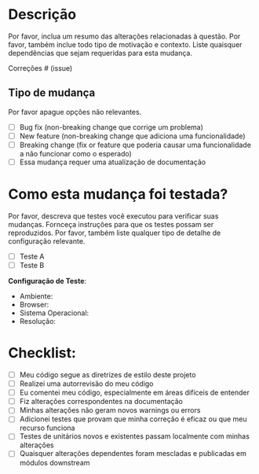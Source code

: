 # Descrição

Por favor, inclua um resumo das alterações relacionadas à questão. Por favor, também inclue todo tipo de motivação e contexto. Liste quaisquer dependências que sejam requeridas para esta mudança.

Correções # (issue)

## Tipo de mudança

Por favor apague opções não relevantes.

- [ ] Bug fix (non-breaking change que corrige um problema)
- [ ] New feature (non-breaking change que adiciona uma funcionalidade)
- [ ] Breaking change (fix or feature que poderia causar uma funcionalidade a não funcionar como o esperado)
- [ ] Essa mudança requer uma atualização de documentação

# Como esta mudança foi testada?

Por favor, descreva que testes você executou para verificar suas mudanças. Fornceça instruções para que os testes possam ser reproduzidos.
Por favor, também liste qualquer tipo de detalhe de configuração relevante.

- [ ] Teste A
- [ ] Teste B

**Configuração de Teste**:

- Ambiente:
- Browser:
- Sistema Operacional:
- Resolução:

# Checklist:

- [ ] Meu código segue as diretrizes de estilo deste projeto
- [ ] Realizei uma autorrevisão do meu código
- [ ] Eu comentei meu código, especialmente em áreas difíceis de entender
- [ ] Fiz alterações correspondentes na documentação
- [ ] Minhas alterações não geram novos warnings ou errors
- [ ] Adicionei testes que provam que minha correção é eficaz ou que meu recurso funciona
- [ ] Testes de unitários novos e existentes passam localmente com minhas alterações
- [ ] Quaisquer alterações dependentes foram mescladas e publicadas em módulos downstream
